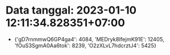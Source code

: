 # Data tanggal: 2023-01-10 12:11:34.828351+07:00

* {'gD7rnmmwQ6GP4ga4': 4084, 'MEDryk8IfejmK91E': 12405, 'fOuS3SgmA0Aa6tok': 8239, 'O2zXLvL7hdcrztJ4': 5425}
